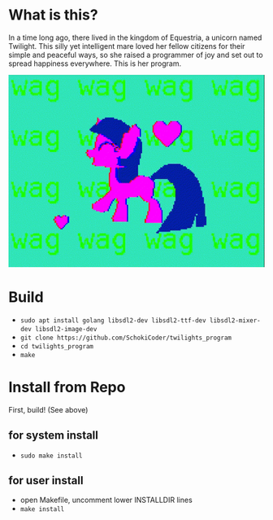 # What is this?

In a time long ago, there lived in the kingdom of Equestria, a unicorn named
Twilight. This silly yet intelligent mare loved her fellow citizens for their
simple and peaceful ways, so she raised a programmer of joy and set out to
spread happiness everywhere.
This is her program.

![Twilight's program demonstrational image sequence](demo.gif)

# Build

- `sudo apt install golang libsdl2-dev libsdl2-ttf-dev libsdl2-mixer-dev libsdl2-image-dev`
- `git clone https://github.com/SchokiCoder/twilights_program`
- `cd twilights_program`
- `make`

# Install from Repo

First, build! (See above)

## for system install

- `sudo make install`

## for user install

- open Makefile, uncomment lower INSTALLDIR lines
- `make install`
